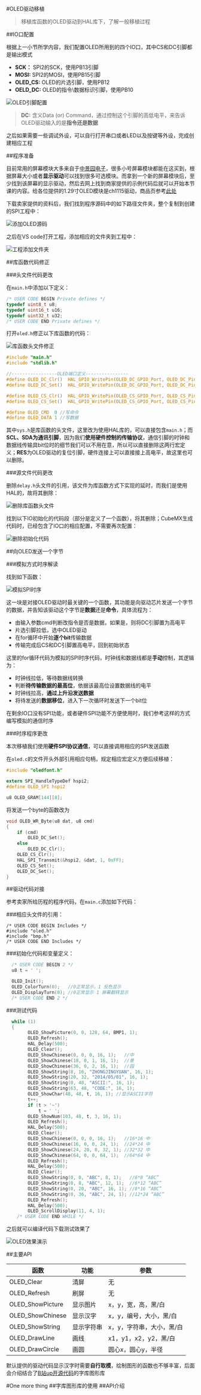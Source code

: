#OLED驱动移植

> 移植库函数的OLED驱动到HAL库下，了解一般移植过程

##IO口配置

根据上一小节所学内容，我们配置OLED所用到的四个IO口，其中CS和DC引脚都是输出模式

- **SCK：** SPI2的SCK，使用PB13引脚
- **MOSI:** SPI2的MOSI，使用PB15引脚
- **OLED_CS:** OLED的片选引脚，使用PB12
- **OELD_DC:** OLED的指令\数据标识引脚，使用PB10

![OLED引脚配置](assets\OLED引脚.png)

> **DC:** 含义Data (or) Command，通过控制这个引脚的高低电平，来告诉OLED驱动输入的是**指令还是数据**

之后如果需要一些调试外设，可以自行打开串口或者LED以及按键等外设，完成创建相应工程

##程序准备

目前常用的屏幕模块大多来自于[中景园电子](https://zjy-display.taobao.com/shop/view_shop.htm?spm=a230r.1.14.19.35b45078qJwVEe&user_number_id=914671862)，很多小号屏幕模块都能在这买到，根据屏幕大小或者**显示驱动**可以找到很多可选模块。而拿到一个新的屏幕模块后，至少找到该屏幕的显示驱动，然后去网上找到商家提供的示例代码后就可以开始本节课的内容。给各位提供的1.29寸OLED模块是ch1115驱动，商品页参考[此处](https://item.taobao.com/item.htm?spm=a1z10.5-c-s.w4002-23284685151.22.7de44543WFF4gd&id=634148945663)

下载卖家提供的资料后，我们找到程序源码中的如下路径文件夹，整个复制到创建的SPI工程中：

![添加OLED源码](assets\添加OLED源码.png)

之后在VS code打开工程，添加相应的文件夹到工程中：

![工程添加文件夹](assets\工程添加文件夹.png)

##库函数代码修正

###头文件代码更改

在`main.h`中添加以下定义：

```c
/* USER CODE BEGIN Private defines */
typedef uint8_t u8;
typedef uint16_t u16;
typedef uint32_t u32;
/* USER CODE END Private defines */
```

打开`oled.h`修正以下库函数的代码：

![库函数头文件修正](assets\库函数头文件修正.png)

```c
#include "main.h"
#include "stdlib.h"

//-----------------OLED端口定义----------------
#define OLED_DC_Clr()  HAL_GPIO_WritePin(OLED_DC_GPIO_Port, OLED_DC_Pin, 0)//DC
#define OLED_DC_Set()  HAL_GPIO_WritePin(OLED_DC_GPIO_Port, OLED_DC_Pin, 1)

#define OLED_CS_Clr()  HAL_GPIO_WritePin(OLED_CS_GPIO_Port, OLED_CS_Pin, 0)//CS
#define OLED_CS_Set()  HAL_GPIO_WritePin(OLED_CS_GPIO_Port, OLED_CS_Pin, 1)

#define OLED_CMD  0	//写命令
#define OLED_DATA 1	//写数据
```

其中`sys.h`是库函数的头文件，这里改为使用HAL库的，可以直接包含`main.h`；而**SCL、SDA为通讯引脚**，因为我们**使用硬件控制的传输协议**，通信引脚的时钟和数据线传输具bit位时的细节我们可以不用在意，所以可以直接删除这两行宏定义；**RES**为OLED驱动的复位引脚，硬件连接上可以直接接上高电平，故这里也可以删除。

###源文件代码更改

删除`delay.h`头文件的引用，该文件为库函数方式下实现的延时，而我们是使用HAL的，故将其删除：

![删除库函数头文件](assets\删除库函数头文件.png)

找到以下IO初始化的代码段（部分是定义了一个函数），将其删除；CubeMX生成代码时，已经包含了IO口的相应配置，不需要再次配置：

![删除初始化代码](assets\删除初始化代码.png)

##向OLED发送一个字节

###模拟方式时序解读

找到如下函数：

![模拟SPI时序](assets\模拟spi时序.png)

这一块是对接OLED驱动时最关键的一个函数，其功能是向驱动芯片发送一个字节的数据，并告知该驱动这个字节是**数据**还是**命令**，具体流程为：

- 由输入参数cmd判断改指令是否是数据，如果是，则将DC引脚置为高电平
- 片选引脚拉低，选中OLED驱动
- 在for循环中开始**逐个bit**传输数据
- 传输完成后CS和DC引脚置高电平，回到初始状态

这里的for循环代码为模拟的SPI时序代码，时钟线和数据线都是**手动**控制，其逻辑为：

- 时钟线拉低，等待数据线转换
- 判断**待传输数据的最高位**，依据该最高位设置数据线的电平
- 时钟线拉高，**通过上升沿发送数据**
- 将待发送的**数据移位**，进入下一次循环时发送下一个bit位

在剩余IO口没有SPI功能，或者硬件SPI功能不方便使用时，我们参考这样的方式编写模拟的通信时序

###时序程序更改

本次移植我们使用**硬件SPI协议通信**，可以直接调用相应的SPI发送函数

在`oled.c`的文件开头外部引用相应句柄，规定相应宏定义方便后续移植：

```c
#include "oledfont.h"

extern SPI_HandleTypeDef hspi2;
#define OLED_SPI hspi2

u8 OLED_GRAM[144][8];

```

将发送一个byte的函数改为

```c
void OLED_WR_Byte(u8 dat, u8 cmd)
{
	if (cmd)
		OLED_DC_Set();
	else
		OLED_DC_Clr();
	OLED_CS_Clr();
	HAL_SPI_Transmit(&hspi2, &dat, 1, 0xFF);
	OLED_CS_Set();
	OLED_DC_Set();
}
```

##驱动代码对接

参考卖家所给历程的程序代码，在`main.c`添加如下代码：

###相应头文件的引用：

```
/* USER CODE BEGIN Includes */
#include "oled.h"
#include "bmp.h"
/* USER CODE END Includes */
```

###初始化代码和变量定义：

```c
  /* USER CODE BEGIN 2 */
  u8 t = ' ';

  OLED_Init();
  OLED_ColorTurn(0);   //0正常显示，1 反色显示
  OLED_DisplayTurn(0); //0正常显示 1 屏幕翻转显示
  /* USER CODE END 2 */
```

###测试代码

```c
  while (1)
  {
    	OLED_ShowPicture(0, 0, 128, 64, BMP1, 1);
		OLED_Refresh();
		HAL_Delay(500);
		OLED_Clear();
		OLED_ShowChinese(0, 0, 0, 16, 1);	//中
		OLED_ShowChinese(18, 0, 1, 16, 1);	//景
		OLED_ShowChinese(36, 0, 2, 16, 1);	//园
		OLED_ShowString(8, 16, "ZHONGJINGYUAN", 16, 1);
		OLED_ShowString(20, 32, "2014/05/01", 16, 1);
		OLED_ShowString(0, 48, "ASCII:", 16, 1);
		OLED_ShowString(63, 48, "CODE:", 16, 1);
		OLED_ShowChar(48, 48, t, 16, 1); //显示ASCII字符
		t++;
		if (t > '~')
			t = ' ';
		OLED_ShowNum(103, 48, t, 3, 16, 1);
		OLED_Refresh();
		HAL_Delay(500);
		OLED_Clear();
		OLED_ShowChinese(0, 0, 0, 16, 1);	//16*16 中
		OLED_ShowChinese(16, 0, 0, 24, 1);	//24*24 中
		OLED_ShowChinese(24, 20, 0, 32, 1); //32*32 中
		OLED_ShowChinese(64, 0, 0, 64, 1);	//64*64 中
		OLED_Refresh();
		HAL_Delay(500);
		OLED_Clear();
		OLED_ShowString(0, 0, "ABC", 8, 1);	  //6*8 “ABC”
		OLED_ShowString(0, 8, "ABC", 12, 1);  //6*12 “ABC”
		OLED_ShowString(0, 20, "ABC", 16, 1); //8*16 “ABC”
		OLED_ShowString(0, 36, "ABC", 24, 1); //12*24 “ABC”
		OLED_Refresh();
		HAL_Delay(500);
		OLED_ScrollDisplay(11, 4, 1);
    /* USER CODE END WHILE */
```

之后就可以编译代码下载测试效果了

![OLED效果演示](assets\OLED效果演示.gif)

##主要API

| 函数             | 功能       | 参数                      |
| ---------------- | ---------- | ------------------------- |
| OLED_Clear       | 清屏       | 无                        |
| OLED_Refresh     | 刷屏       | 无                        |
| OLED_ShowPicture | 显示图片   | x，y，宽，高，黑/白       |
| OLED_ShowChinese | 显示汉字   | x，y，编号，大小，黑/白   |
| OLED_ShowString  | 显示字符串 | x，y，字符串，大小，黑/白 |
| OLED_DrawLine    | 画线       | x1，y1，x2，y2，黑/白     |
| OLED_DrawCircle  | 画圆       | 圆心x，圆心y，半径        |

默认提供的驱动代码显示汉字时需要**自行取模**，绘制图形的函数也不够丰富，后面会介绍结合了[B站up开源代码](https://www.bilibili.com/video/BV1EC4y1872W?from=search&seid=18236455494321671647&spm_id_from=333.337.0.0)的字库图形库

#One more thing
##字库图形库的使用
##API介绍

